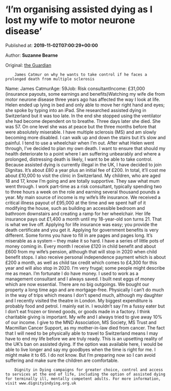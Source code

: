 
# ‘I’m organising assisted dying as I lost my wife to motor neurone disease’

Published at: **2019-11-02T07:00:29+00:00**

Author: **Suzanne Bearne**

Original: [the Guardian](https://www.theguardian.com/money/2019/nov/02/im-organising-assisted-dying-as-i-lost-my-wife-to-motor-neurone-disease)


        James Catmur on why he wants to take control if he faces a prolonged death from multiple sclerosis
      
Name: James CatmurAge: 59Job: Risk consultantIncome: £31,000 (insurance payouts, some earnings and benefits)Watching my wife die from motor neurone disease three years ago has affected the way I look at life. Helen ended up lying in bed and only able to move her right hand and eyes; she spoke by typing into an iPad. She researched assisted dying in Switzerland but it was too late. In the end she stopped using the ventilator she had become dependent on to breathe. Three days later she died. She was 57. On one level she was at peace but the three months before that were absolutely miserable.
I have multiple sclerosis (MS) and am slowly becoming more disabled. I can walk up and down the stairs but it’s slow and painful. I tend to use a wheelchair when I’m out. After what Helen went through, I’ve decided to plan my own death. I want to ensure that should my health deteriorate to a point where I am suffering unbearably and where a prolonged, distressing death is likely, I want to be able to take control. Because assisted dying is currently illegal in the UK, I have decided to join Dignitas. It’s about £80 a year plus an initial fee of £200. In total, it’ll cost me about £10,000 to visit the clinic in Switzerland. My children, who are aged 18 and 17, know I’m going and are totally supportive. They saw what mum went through.
I work part-time as a risk consultant, typically spending two to three hours a week on the role and earning several thousand pounds a year. My main source of income is my wife’s life insurance. We received a critical illness payout of £95,000 at the time and we spent half of it modifying the house, such as building an accessible bedroom and bathroom downstairs and creating a ramp for her wheelchair. Her life insurance pays out £1,400 a month until my 18-year-old son turns 21. That is what we live off.
Applying for life insurance was easy; you provide the death certificate and you get it. Applying for government benefits is very different. Some forms you have to fill in are pages and pages long. It’s miserable as a system – they make it so hard.
I have a series of little pots of money coming in. Every month I receive £120 in child benefit and about £600 from my wife’s pension, although that will stop in 2020 when child benefit stops. I also receive personal independence payment which is about £200 a month, as well as child tax credit which comes to £4,300 for this year and will also stop in 2020.
I’m very frugal; some people might describe me as mean. I’m fortunate I do have money. I used to work as a management consultant and I always saved. I built nest eggs of money which are now essential.
There are no big outgoings. We bought our property a long time ago and are mortgage-free. Physically I can’t do much in the way of trips which means I don’t spend much, although my daughter and I recently visited the theatre in London.
My biggest expenditure is probably food and petrol. I mainly eat in. I wouldn’t say I’m a fussy eater but I don’t eat frozen or tinned goods, or goods made in a factory.
I think charitable giving is important. My wife and I always tried to give away 10% of our income. I give to the MND Association, MS Society, MS Trust and Macmillan Cancer Support, as my mother-in-law died from cancer.
The fact that I will need to be physically able to travel to Switzerland means I may have to end my life before we are truly ready. This is an upsetting reality of the UK’s ban on assisted dying. If the option was available here, I would be able to live longer and say my goodbyes when the time is right for me. I might make it to 65. I do not know. But I’m preparing now so I can avoid suffering and make sure the children are comfortable.

        Dignity in Dying campaigns for greater choice, control and access to services at the end of life, including the option of assisted dying for terminally ill, mentally competent adults. For more information, visit www.dignityindying.org.uk
      
